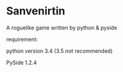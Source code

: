 # Sanvenirtin
A roguelike game written by python &amp; pyside

requirement:

python version 3.4 (3.5 not recommended)

PySide 1.2.4
